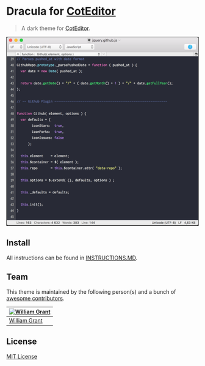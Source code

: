 # Dracula for [CotEditor](https://coteditor.com)

> A dark theme for [CotEditor](https://coteditor.com).

![Screenshot](assets/coteditor.png)

## Install

All instructions can be found in [INSTRUCTIONS.MD](INSTRUCTIONS.MD).

## Team

This theme is maintained by the following person(s) and a bunch of [awesome contributors](https://github.com/dracula/coteditor/graphs/contributors).

[![William Grant](https://avatars3.githubusercontent.com/u/14887287?&v=3&s=70)](https://github.com/yougotwill) |
--- |
[William Grant](https://github.com/yougotwill) |

## License

[MIT License](./LICENSE)